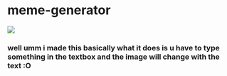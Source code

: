 # meme-generator
<img src="https://media.discordapp.net/attachments/804946214184288286/819472203044618281/unknown.png?width=888&height=415">
<h3>well umm i made this basically what it does is u have to type something in the textbox and the image will change with the text :O</h3>
